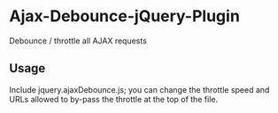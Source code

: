 # Ajax-Debounce-jQuery-Plugin

Debounce / throttle all AJAX requests

## Usage

Include jquery.ajaxDebounce.js; you can change the throttle speed and URLs allowed to by-pass the throttle at the top of the file.
